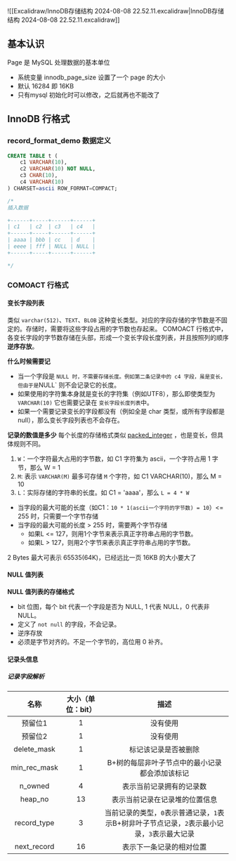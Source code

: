 ![[Excalidraw/InnoDB存储结构 2024-08-08 22.52.11.excalidraw|InnoDB存储结构 2024-08-08 22.52.11.excalidraw]]
## 基本认识
Page 是 MySQL 处理数据的基本单位
- 系统变量 innodb_page_size 设置了一个 page 的大小
- 默认 16284 即 16KB
- 只有mysql 初始化时可以修改，之后就再也不能改了

##  InnoDB 行格式
### record_format_demo 数据定义
```sql
CREATE TABLE t (
    c1 VARCHAR(10),
    c2 VARCHAR(10) NOT NULL,
    c3 CHAR(10),
    c4 VARCHAR(10)
) CHARSET=ascii ROW_FORMAT=COMPACT;

/*
插入数据

+------+-----+------+------+
| c1   | c2  | c3   | c4   |
+------+-----+------+------+
| aaaa | bbb | cc   | d    |
| eeee | fff | NULL | NULL |
+------+-----+------+------+

*/
```

### COMOACT 行格式
####  变长字段列表
类似 `varchar(512)`、`TEXT`、`BLOB` 这种变长类型。对应的字段存储的字节数是不固定的。存储时，需要将这些字段占用的字节数也存起来。
COMOACT 行格式中，各变长字段的字节数存储在头部，形成一个变长字段长度列表，并且按照列的顺序**逆序存放**。

**什么时候需要记**
- 当一个字段是 `NULL 时，不需要存储长度。例如第二条记录中的 c4 字段，虽是变长，但由于是`NULL` 则不会记录它的长度。
- 如果使用的字符集本身就是变长的字符集（例如UTF8），那么即使类型为 `VARCHAR(10)` 它也需要记录在 `变长字段长度列表`中。
- 如果一个需要记录变长的字段都没有（例如全是 char 类型，或所有字段都是 null），那么变长字段列表也不会存在。

**记录的数值是多少**
每个长度的存储格式类似 [packed_integer](https://dev.mysql.com/doc/dev/mysql-server/latest/classmysql_1_1binlog_1_1event_1_1Binary__log__event.html#packed_integer) ，也是变长，但具体规则不同。

1. `W`：一个字符最大占用的字节数，如 C1 字符集为 ascii，一个字符占用 1 字节，那么 W = 1
2. `M`: 表示 `VARCHAR(M)` 最多可存储 `M` 个字符，如 C1 VARCHAR(10)，那么 M = 10
3. `L`：实际存储的字符串的长度。如 C1 = 'aaaa'，那么 `L = 4 * W`

- 当字段的最大可能的长度（如C1：`10 * 1(ascii一个字符的字节数) = 10`）<= 255 时，只需要一个字节存储
- 当字段的最大可能的长度 > 255 时，需要两个字节存储
  - 如果L <= 127，则用1个字节来表示真正字符串占用的字节数。
  - 如果L > 127，则用2个字节来表示真正字符串占用的字节数。


2 Bytes 最大可表示 65535(64K)，已经远比一页 16KB 的大小要大了

#### NULL 值列表

**NULL 值列表的存储格式**
- bit 位图，每个 bit 代表一个字段是否为 NULL, 1 代表 NULL，0 代表非 NULL。
- 定义了 `not null` 的字段，不会记录。
- 逆序存放
- 必须是字节对齐的。不足一个字节的，高位用 0 补齐。


#### 记录头信息

##### 记录字段解析

|      名称      | 大小（单位：bit） |                          描述                           |
| :----------: | :--------: | :---------------------------------------------------: |
|     预留位1     |     1      |                         没有使用                          |
|     预留位2     |     1      |                         没有使用                          |
| delete_mask  |     1      |                      标记该记录是否被删除                       |
| min_rec_mask |     1      |               B+树的每层非叶子节点中的最小记录都会添加该标记                |
|   n_owned    |     4      |                     表示当前记录拥有的记录数                      |
|   heap_no    |     13     |                    表示当前记录在记录堆的位置信息                    |
| record_type  |     3      | 当前记录的类型，`0`表示普通记录，`1`表示B+树非叶子节点记录，`2`表示最小记录，`3`表示最大记录 |
| next_record  |     16     |                     表示下一条记录的相对位置                      |




